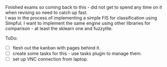 Finished exams so coming back to this - did not get to spend any time on it when revising so need to catch up fast.  
I was in the process of implementing a simple FIS for classification using Simpful.  I want to implement the same engine using other libraries for comparison - at least the sklearn one and fuzzylite.  

ToDo:
- [ ] flesh out the kanban with pages behind it.
- [ ] create some tasks for this - use tasks plugin to manage them.
- [ ] set up VNC connection from laptop.
